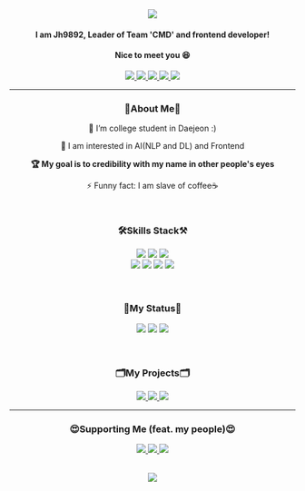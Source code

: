 <div align="center">
  <img src="https://capsule-render.vercel.app/api?type=waving&color=c3a2e0&height=250&section=header&text=I'm%20JH9892&fontColor=ffffff&fontSize=90"/>
  <h4>I am <b>Jh9892</b>, Leader of <b>Team 'CMD'</b> and frontend developer!</h4>
  <h4>Nice to meet you 😆</h4>
  <div align="center">
    <a href="https://velog.io/@xaihun98" target="_blank">
      <img src="https://img.shields.io/badge/Velog-11B48A?style=flat-square&logo=Vimeo&logoColor=white">
    </a>
    <a href="https://github.com/JH9892" target="_blank">
      <img src="https://img.shields.io/badge/Github-ffffff?style=flat-square&logo=github&logoColor=black">
    </a>
    <a href="https://instagram.com/_xaihoon/" target="_blank">
      <img src="https://img.shields.io/badge/Instagram-ff69b4?style=flat-square&logo=instagram&logoColor=white">
    </a>
    <a href="https://www.facebook.com/j9892/" target="_blank">
      <img src="https://img.shields.io/badge/Facebook-blue?style=flat-square&logo=facebook&logoColor=white">
    </a>
    <a href="https://hunspace.notion.site/hunspace/Jh-c715a3d575d948cfb06dc239013d3391" target="_blank">
      <img src="https://img.shields.io/badge/Notion-000000?style=flat-square&logo=Notion&logoColor=white"/>
    </a>
    <br>
  </div>
</div>  

___ 

<h3 align="center">💬About Me💬</h3>
<div align="center">
  <p>🔭 I’m college student in Daejeon :)</p>
  <p>🌱 I am interested in AI(NLP and DL) and Frontend</p>
  <p><b>🏆 My goal is to credibility with my name in other people's eyes</b></p>
  <p>⚡ Funny fact: I am slave of coffee☕</p>
  <br>
</div>

<h3 align="center">🛠Skills Stack⚒</h3>
<div align="center">
  <img src="https://img.shields.io/badge/Python-3776AB?style=flat-square&logo=Python&logoColor=white"/>
  <img src="https://img.shields.io/badge/Tensorflow-FF6F00?style=flat-square&logo=Tensorflow&logoColor=white"/>
  <img src="https://img.shields.io/badge/Jupyter Notebook-F37626?style=flat-square&logo=Jupyter&logoColor=white"/><br/>
  
  <img src="https://img.shields.io/badge/Html5-E34F26?style=flat-square&logo=Html5&logoColor=white"/>
  <img src="https://img.shields.io/badge/Css3-1572B6?style=flat-square&logo=Css3&logoColor=white"/>
  <img src="https://img.shields.io/badge/Javascript-F7DF1E?style=flat-square&logo=JavaScript&logoColor=white"/>
  <img src="https://img.shields.io/badge/React.js-61DAFB?style=flat-square&logo=React&logoColor=white"/>
  <br><br><br>
</div>

<h3 align="center">🎫My Status🎫</h3>
<div align="center">
  <img src="https://github-readme-stats.vercel.app/api/top-langs/?username=jh9892&hide_border=true"/>
  <img src="http://mazassumnida.wtf/api/v2/generate_badge?boj=jhchoi09"/>
  <img src="http://readmeplants.com/get?name=JH9892&planet=eclipse&plant=blossomTree&nameTag=blackNameTag&ground=hill&background=blackhttps://github.com/devxb/readmeplants"/>
  <br><br><br>
</div>

<h3 align="center">🗂My Projects🗂</h3>
<div align="center">
  <a href="https://github.com/JH9892/Life_of_Student">
    <img src="https://github-readme-stats.vercel.app/api/pin/?username=JH9892&repo=Life_of_Student"/>
  </a>
  <a href="https://github.com/JH9892/Project-HAEM">
    <img src="https://github-readme-stats.vercel.app/api/pin/?username=JH9892&repo=Project-HAEM"/>
  </a>
  <a href="https://github.com/JH9892/SPTJ_Web-Crawling">
    <img src="https://github-readme-stats.vercel.app/api/pin/?username=JH9892&repo=SPTJ_Web-Crawling"/>
  </a>
</div>

___

<h3 align="center">😍Supporting Me (feat. my people)😍</h3>  
<div align="center">
<table>
  <tr>
    <a href="https://github.com/hm5938" align="center">
      <img src=https://img.shields.io/badge/Android-Hyemm-B39DDB?style=flat-square&logo=Android&labelColor=004D40 />
    </ a> 
    <a href="https://github.com/upswp" align="center">
      <img src=https://img.shields.io/badge/Spring-Upswp-283593?style=flat-square&logo=Spring&labelColor=F9FBE7 />
    </ a>
    <a href="https://github.com/HS98094" align="center">
      <img src=https://img.shields.io/badge/Team.DeVlll-HS98094-002d75?style=flat-square&labelColor=DA1F26 />
    </a>
  </tr>
</table>
</div>

<div align="center"><img src="https://capsule-render.vercel.app/api?type=waving&color=c3a2e0&height=250&section=footer"/></div>

